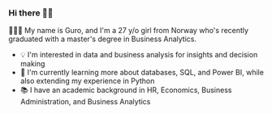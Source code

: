 ### Hi there 👋🏼 
🙋🏼‍♀️ My name is Guro, and I'm a 27 y/o girl from Norway who's recently graduated with a master's degree in Business Analytics.

- 💡 I'm interested in data and business analysis for insights and decision making
- 🌱 I'm currently learning more about databases, SQL, and Power BI, while also extending my experience in Python
- 📚 I have an academic background in HR, Economics, Business Administration, and Business Analytics
